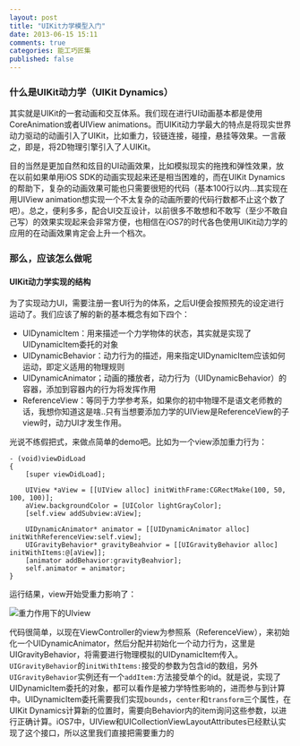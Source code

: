 ```yaml
---
layout: post
title: "UIKit力学模型入门"
date: 2013-06-15 15:11
comments: true
categories: 能工巧匠集
published: false
---
```


### 什么是UIKit动力学（UIKit Dynamics）

其实就是UIKit的一套动画和交互体系。我们现在进行UI动画基本都是使用CoreAnimation或者UIView animations。而UIKit动力学最大的特点是将现实世界动力驱动的动画引入了UIKit，比如重力，铰链连接，碰撞，悬挂等效果。一言蔽之，即是，将2D物理引擎引入了人UIKit。

目的当然是更加自然和炫目的UI动画效果，比如模拟现实的拖拽和弹性效果，放在以前如果单用iOS SDK的动画实现起来还是相当困难的，而在UIKit Dynamics的帮助下，复杂的动画效果可能也只需要很短的代码（基本100行以内...其实现在用UIView animation想实现一个不太复杂的动画所要的代码行数都不止这个数了吧）。总之，便利多多，配合UI交互设计，以前很多不敢想和不敢写（至少不敢自己写）的效果实现起来会非常方便，也相信在iOS7的时代各色使用UIKit动力学的应用的在动画效果肯定会上升一个档次。

### 那么，应该怎么做呢

#### UIKit动力学实现的结构

为了实现动力UI，需要注册一套UI行为的体系，之后UI便会按照预先的设定进行运动了。我们应该了解的新的基本概念有如下四个：

* UIDynamicItem：用来描述一个力学物体的状态，其实就是实现了UIDynamicItem委托的对象
* UIDynamicBehavior：动力行为的描述，用来指定UIDynamicItem应该如何运动，即定义适用的物理规则
* UIDynamicAnimator；动画的播放者，动力行为（UIDynamicBehavior）的容器，添加到容器内的行为将发挥作用
* ReferenceView：等同于力学参考系，如果你的初中物理不是语文老师教的话，我想你知道这是啥..只有当想要添加力学的UIView是ReferenceView的子view时，动力UI才发生作用。

光说不练假把式，来做点简单的demo吧。比如为一个view添加重力行为：

```objc
- (void)viewDidLoad
{
    [super viewDidLoad];
    
    UIView *aView = [[UIView alloc] initWithFrame:CGRectMake(100, 50, 100, 100)];
    aView.backgroundColor = [UIColor lightGrayColor];
    [self.view addSubview:aView];
    
    UIDynamicAnimator* animator = [[UIDynamicAnimator alloc] initWithReferenceView:self.view];
    UIGravityBehavior* gravityBeahvior = [[UIGravityBehavior alloc] initWithItems:@[aView]];
    [animator addBehavior:gravityBeahvior];
    self.animator = animator;
}
```
运行结果，view开始受重力影响了：

![重力作用下的UIview](http://img.onevcat.com/2013/uikit-dynamics-gravity.gif)

代码很简单，以现在ViewController的view为参照系（ReferenceView），来初始化一个UIDynamicAnimator，然后分配并初始化一个动力行为，这里是UIGravityBehavior，将需要进行物理模拟的UIDynamicItem传入。`UIGravityBehavior`的`initWithItems:`接受的参数为包含id<UIDynamicItem>的数组，另外`UIGravityBehavior`实例还有一个`addItem:`方法接受单个的id<UIDynamicItem>。就是说，实现了UIDynamicItem委托的对象，都可以看作是被力学特性影响的，进而参与到计算中。UIDynamicItem委托需要我们实现`bounds`，`center`和`transform`三个属性，在UIKit Dynamics计算新的位置时，需要向Behavior内的item询问这些参数，以进行正确计算。iOS7中，UIView和UICollectionViewLayoutAttributes已经默认实现了这个接口，所以这里我们直接把需要重力的